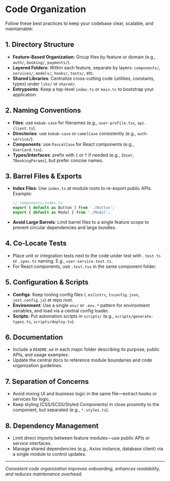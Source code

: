 # Code Organization

Follow these best practices to keep your codebase clear, scalable, and maintainable:

## 1. Directory Structure

- **Feature-Based Organization**: Group files by feature or domain (e.g., `auth/`, `booking/`, `payments/`).
- **Layered Folders**: Within each feature, separate by layers: `components/`, `services/`, `models/`, `hooks/`, `tests/`, etc.
- **Shared Libraries**: Centralize cross-cutting code (utilities, constants, types) under `libs/` or `shared/`.
- **Entrypoints**: Keep a top-level `index.ts` or `main.ts` to bootstrap your application.

## 2. Naming Conventions

- **Files**: use `kebab-case` for filenames (e.g., `user-profile.tsx`, `api-client.ts`).
- **Directories**: use `kebab-case` or `camelCase` consistently (e.g., `auth-service/`).
- **Components**: use `PascalCase` for React components (e.g., `UserCard.tsx`).
- **Types/Interfaces**: prefix with `I` or `T` if needed (e.g., `IUser`, `TBookingParams`), but prefer concise names.

## 3. Barrel Files & Exports

- **Index Files**: Use `index.ts` at module roots to re-export public APIs. Example:
  ```ts
  // components/index.ts
  export { default as Button } from './Button';
  export { default as Modal } from './Modal';
  ```
- **Avoid Large Barrels**: Limit barrel files to a single feature scope to prevent circular dependencies and large bundles.

## 4. Co-Locate Tests

- Place unit or integration tests next to the code under test with `.test.ts` or `.spec.ts` naming. E.g., `user-service.test.ts`.
- For React components, use `.test.tsx` in the same component folder.

## 5. Configuration & Scripts

- **Configs**: Keep tooling config files (`.eslintrc`, `tsconfig.json`, `jest.config.js`) at repo root.
- **Environment**: Use a single `env/` or `.env.*` pattern for environment variables, and load via a central config loader.
- **Scripts**: Put automation scripts in `scripts/` (e.g., `scripts/generate-types.ts`, `scripts/deploy.ts`).

## 6. Documentation

- Include a `README.md` in each major folder describing its purpose, public APIs, and usage examples.
- Update the central docs to reference module boundaries and code organization guidelines.

## 7. Separation of Concerns

- Avoid mixing UI and business logic in the same file—extract hooks or services for logic.
- Keep styling (CSS/SCSS/Styled Components) in close proximity to the component, but separated (e.g., `*.styles.ts`).

## 8. Dependency Management

- Limit direct imports between feature modules—use public APIs or service interfaces.
- Manage shared dependencies (e.g., Axios instance, database client) via a single module to control updates.

---
_Consistent code organization improves onboarding, enhances readability, and reduces maintenance overhead._ 